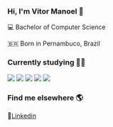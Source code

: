 ### Hi, I'm Vitor Manoel 👋

<p>💻 Bachelor of Computer Science </p>
<p> 🇧🇷 Born in Pernambuco, Brazil </p>

### Currently studying 👨‍💻 
<p> <img src="https://img.shields.io/badge/-Java-red"/>
<img src="https://img.shields.io/badge/-Spring%20Framework-green"/>
<img src="https://img.shields.io/badge/-REST%20API-blue"/> 
<img src="https://img.shields.io/badge/-MySQL-lightgrey"/> 
<img src="https://img.shields.io/badge/-AWS-orange"/> </p>



### Find me elsewhere 🌎

💼[Linkedin](https://www.linkedin.com/in/vitormanoel/)
